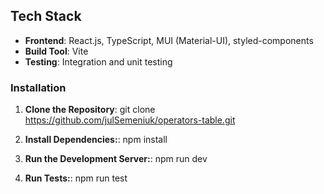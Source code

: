 ## Tech Stack

-   **Frontend**: React.js, TypeScript, MUI (Material-UI), styled-components
-   **Build Tool**: Vite
-   **Testing**: Integration and unit testing

### Installation

1. **Clone the Repository**:
   git clone https://github.com/julSemeniuk/operators-table.git

2. **Install Dependencies:**:
   npm install

3. **Run the Development Server:**:
   npm run dev

4. **Run Tests:**:
   npm run test
